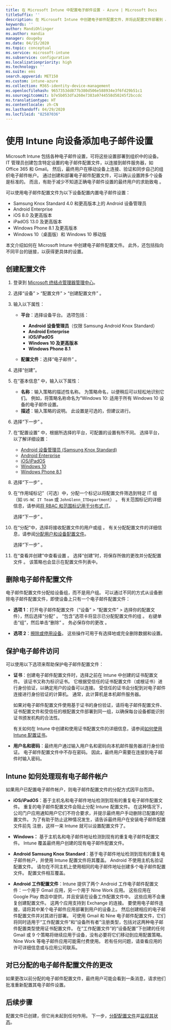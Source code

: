 ```yaml
---
title: 在 Microsoft Intune 中配置电子邮件设置 - Azure | Microsoft Docs
titleSuffix: ''
description: 在 Microsoft Intune 中创建电子邮件配置文件，并将此配置文件部署到 Android 设备管理员、Android Enterprise、iOS、iPadOS 和 Windows 设备。 使用电子邮件配置文件以配置常见的电子邮件设置，包括电子邮件服务器和身份验证方法，以便在管理的设备上连接到公司电子邮件。
keywords: ''
author: MandiOhlinger
ms.author: mandia
manager: dougeby
ms.date: 04/15/2020
ms.topic: conceptual
ms.service: microsoft-intune
ms.subservice: configuration
ms.localizationpriority: high
ms.technology: ''
ms.suite: ems
search.appverid: MET150
ms.custom: intune-azure
ms.collection: M365-identity-device-management
ms.openlocfilehash: 9657353dd877b380d506e588934e3f6fd29b51c1
ms.sourcegitcommit: b7e5b053dfa260e7383a9744558d50245f2bccdc
ms.translationtype: HT
ms.contentlocale: zh-CN
ms.lasthandoff: 04/29/2020
ms.locfileid: "82587036"
---
```

# <a name="add-email-settings-to-devices-using-intune"></a>使用 Intune 向设备添加电子邮件设置

Microsoft Intune 包括各种电子邮件设置，可将这些设置部署到组织中的设备。 IT 管理员创建包含特定设置的电子邮件配置文件，以连接到邮件服务器，如 Office 365 和 Gmail。 然后，最终用户在移动设备上连接、验证和同步自己的组织电子邮件帐户。 通过创建和部署电子邮件配置文件，可以确认设置跨多个设备是标准的。 而且，有助于减少不知道正确电子邮件设置的最终用户的求助致电
。

可以使用电子邮件配置文件为以下设备配置内置电子邮件设置：

- Samsung Knox Standard 4.0 和更高版本上的 Android 设备管理员
- Android Enterprise
- iOS 8.0 及更高版本
- iPadOS 13.0 及更高版本
- Windows Phone 8.1 及更高版本
- Windows 10（桌面版）和 Windows 10 移动版

本文介绍如何在 Microsoft Intune 中创建电子邮件配置文件。 此外，还包括指向不同平台的链接，以获得更具体的设置。

## <a name="create-the-profile"></a>创建配置文件

1. 登录到 [Microsoft 终结点管理器管理中心](https://go.microsoft.com/fwlink/?linkid=2109431)。
2. 选择“设备”   > “配置文件”   > “创建配置文件”  。
3. 输入以下属性：

    - **平台**：选择设备平台。 选项包括：  

        - **Android 设备管理员**（仅限 Samsung Android Knox Standard）
        - **Android Enterprise**
        - **iOS/iPadOS**
        - **Windows 10 及更高版本**
        - **Windows Phone 8.1**

    - **配置文件**：选择“电子邮件”  。

4. 选择“创建”。 
5. 在“基本信息”  中，输入以下属性：

    - **名称**：输入策略的描述性名称。 为策略命名，以便稍后可以轻松地识别它们。 例如，将策略名称命名为“Windows 10:  适用于所有 Windows 10 设备的电子邮件设置。
    - **描述**：输入策略的说明。 此设置是可选的，但建议进行。

6. 选择“下一步”  。

7. 在“配置设置”  中，根据所选择的平台，可配置的设置有所不同。 选择平台，以了解详细设置：

    - [Android 设备管理员 (Samsung Knox Standard)](email-settings-android.md)
    - [Android Enterprise](email-settings-android-enterprise.md)
    - [iOS/iPadOS](email-settings-ios.md)
    - [Windows 10](email-settings-windows-10.md)
    - [Windows Phone 8.1](email-settings-windows-phone-8-1.md)

8. 选择“下一步”  。
9. 在“作用域标记”（可选）中，分配一个标记以将配置文件筛选到特定 IT 组（如 `US-NC IT Team` 或 `JohnGlenn_ITDepartment`）  。 有关范围标记的详细信息，请参阅[将 RBAC 和范围标记用于分布式 IT](../fundamentals/scope-tags.md)。

    选择“下一步”  。

10. 在“分配”中，选择将接收配置文件的用户或组  。 有关分配配置文件的详细信息，请参阅[分配用户和设备配置文件](device-profile-assign.md)。

    选择“下一步”  。

11. 在“查看并创建”中查看设置  。 选择“创建”时，将保存所做的更改并分配配置文件  。 该策略也会显示在配置文件列表中。

## <a name="remove-an-email-profile"></a>删除电子邮件配置文件

电子邮件配置文件分配给设备组，而不是用户组。 可以通过不同的方式从设备删除电子邮件配置文件，即使设备上只有一个电子邮件配置文件：

- **选项 1**：打开电子邮件配置文件（“设备”   > “配置文件”  > 选择你的配置文件），然后选择“分配”  。 “包含”选项卡将显示已分配配置文件的组  。 右键单击“组”，然后单击“删除”  。 务必保存你的更改  。

- **选项 2**：[擦除或停用设备](../remote-actions/devices-wipe.md)。 这些操作可用于有选择地或完全删除数据和设置。

## <a name="secure-email-access"></a>保护电子邮件访问

可以使用以下选项来帮助保护电子邮件配置文件：

- **证书**：创建电子邮件配置文件时，选择之前在 Intune 中创建的证书配置文件。 该证书又称为标识证书。 它根据受信任的证书配置文件（或根证书）进行身份验证，以确定用户的设备可以连接。 受信任的证书会分配到对电子邮件连接进行身份验证的计算机。 通常，此计算机是本机邮件服务器。

  如果对电子邮件配置文件使用基于证书的身份验证，请将电子邮件配置文件、证书配置文件和受信任的根配置文件部署到同一组，以确保每台设备都能识别证书颁发机构的合法性。

  有关如何在 Intune 中创建和使用证书配置文件的详细信息，请参阅[如何使用 Intune 配置证书](../protect/certificates-configure.md)。

- **用户名和密码**：最终用户通过输入用户名和密码向本机邮件服务器进行身份验证。 电子邮件配置文件中不存在密码。 因此，最终用户需要在连接到电子邮件时输入密码。

## <a name="how-intune-handles-existing-email-accounts"></a>Intune 如何处理现有电子邮件帐户

如果用户已配置电子邮件帐户，则电子邮件配置文件的分配方式因平台而异。

- **iOS/iPadOS**：基于主机名和电子邮件地址检测到现有的重复电子邮件配置文件。 重复的电子邮件配置文件会阻止分配 Intune 配置文件。 在这种情况下，公司门户应用通知用户它们不符合要求，并提示最终用户手动删除已配置的配置文件。 为了有助于防止这种情况发生，请告诉最终用户在安装电子邮件配置文件前先  注册，这样一来 Intune 就可以设置配置文件了。

- **Windows：** 基于主机名和电子邮件地址检测到现有的重复电子邮件配置文件。 Intune 覆盖最终用户创建的现有电子邮件配置文件。

- **Android Samsung Knox Standard**：基于电子邮件地址检测到现有的重复电子邮件帐户，并使用 Intune 配置文件将其覆盖。 Android 不使用主机名验证配置文件。 请勿在不同主机上使用相同的电子邮件地址创建多个电子邮件配置文件。 配置文件相互覆盖。

- **Android 工作配置文件**：Intune 提供了两个 Android 工作电子邮件配置文件：一个用于 Gmail 应用，另一个用于 Nine Work 应用。 这些应用在 Google Play 商店中提供，并且安装在设备工作配置文件中。 这些应用不会重复创建配置文件。 这两个应用支持到 Exchange 的连接。 要使用电子邮件连接，请将其中某个电子邮件应用部署到用户的设备上。 然后创建相应的电子邮件配置文件并对其进行部署。 可使用 Gmail 和 Nine 电子邮件配置文件，它们将同时适用于“工作配置文件”和“设备所有者”注册类型，包括对这两种电子邮件配置类型使用证书配置文件。 在“工作配置文件”的“设备配置”下创建的任何 Gmail 或 9 个策略将继续应用于设备，没有必要将它们移动到应用配置策略。 Nine Work 等电子邮件应用可能需付费使用。 若有任何问题，请查看应用的许可详细信息或与应用公司联系。 

## <a name="changes-to-assigned-email-profiles"></a>对已分配的电子邮件配置文件的更改

如果更改以前分配的电子邮件配置文件，最终用户可能会看到一条消息，请求他们批准重新配置其电子邮件设置。

## <a name="next-steps"></a>后续步骤

配置文件已创建，但它尚未起到任何作用。 下一步，[分配配置文件](device-profile-assign.md)并[监视其状态](device-profile-monitor.md)。
